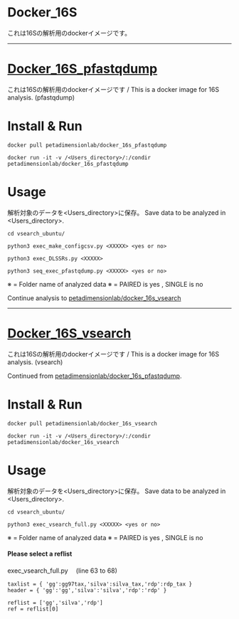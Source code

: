 # Docker_16S
これは16Sの解析用のdockerイメージです。

---

# [Docker_16S_pfastqdump](https://hub.docker.com/r/petadimensionlab/docker_16s_pfastqdump/)
これは16Sの解析用のdockerイメージです / This is a docker image for 16S analysis. (pfastqdump)

# Install & Run

```docker pull petadimensionlab/docker_16s_pfastqdump```

```docker run -it -v /<Users_directory>/:/condir petadimensionlab/docker_16s_pfastqdump```

# Usage
解析対象のデータを<Users_directory>に保存。
Save data to be analyzed in <Users_directory>.

```cd vsearch_ubuntu/```
 
```python3 exec_make_configcsv.py <XXXXX> <yes or no>```

```python3 exec_DLSSRs.py <XXXXX>```

```python3 seq_exec_pfastqdump.py <XXXXX> <yes or no>```

※ <XXXXX> = Folder name of analyzed data
※ <yes or no> = PAIRED is yes , SINGLE is no

Continue analysis to [petadimensionlab/docker_16s_vsearch](https://hub.docker.com/r/petadimensionlab/docker_16s_vsearch/)

---

# [Docker_16S_vsearch](https://hub.docker.com/r/petadimensionlab/docker_16s_vsearch/)
これは16Sの解析用のdockerイメージです / This is a docker image for 16S analysis. (vsearch)

Continued from [petadimensionlab/docker_16s_pfastqdump](https://hub.docker.com/r/petadimensionlab/docker_16s_pfastqdump/).
# Install & Run

```docker pull petadimensionlab/docker_16s_vsearch```

```docker run -it -v /<Users_directory>/:/condir petadimensionlab/docker_16s_vsearch```

# Usage
解析対象のデータを<Users_directory>に保存。
Save data to be analyzed in <Users_directory>.

```cd vsearch_ubuntu/```

```python3 exec_vsearch_full.py <XXXXX> <yes or no>```

※ <XXXXX> = Folder name of analyzed data
※ <yes or no> = PAIRED is yes , SINGLE is no

#### Please select a reflist

 exec_vsearch_full.py　
 (line 63 to 68)

```fastalist = { 'gg':gg97fasta,'silva':silva_fasta,'rdp':rdp_fasta }
taxlist = { 'gg':gg97tax,'silva':silva_tax,'rdp':rdp_tax }
header = { 'gg':'gg','silva':'silva','rdp':'rdp' }

reflist = ['gg','silva','rdp']
ref = reflist[0]
```
